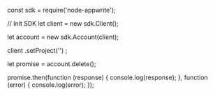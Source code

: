const sdk = require('node-appwrite');

// Init SDK
let client = new sdk.Client();

let account = new sdk.Account(client);

client
    .setProject('')
;

let promise = account.delete();

promise.then(function (response) {
    console.log(response);
}, function (error) {
    console.log(error);
});